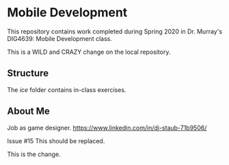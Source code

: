 # Mobile Development
This repository contains work completed during Spring 2020 in Dr. Murray's DIG4639: Mobile Development class.

This is a WILD and CRAZY change on the local repository.

## Structure
The *ice* folder contains in-class exercises. 

## About Me
Job as game designer.
https://www.linkedin.com/in/dj-staub-71b9506/

Issue #15
This should be replaced.

This is the change.
